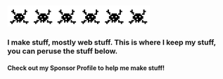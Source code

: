 ![image](https://github.com/about14sheep/about14sheep/blob/master/hack_icon.gif)![image](https://github.com/about14sheep/about14sheep/blob/master/hack_icon.gif)![image](https://github.com/about14sheep/about14sheep/blob/master/hack_icon.gif)![image](https://github.com/about14sheep/about14sheep/blob/master/hack_icon.gif)![image](https://github.com/about14sheep/about14sheep/blob/master/hack_icon.gif)![image](https://github.com/about14sheep/about14sheep/blob/master/hack_icon.gif)


### I make stuff, mostly web stuff. This is where I keep my stuff, you can peruse the stuff below. 

#### Check out my Sponsor Profile to help me make stuff!

<!--
**about14sheep/about14sheep** is a ✨ _special_ ✨ repository because its `README.md` (this file) appears on your GitHub profile.

Here are some ideas to get you started:
- 🔭 I’m currently working on ...
- 🌱 I’m currently learning ...
- 👯 I’m looking to collaborate on ...
- 🤔 I’m looking for help with ...
- 💬 Ask me about ...
- 📫 How to reach me: ...
- 😄 Pronouns: ...
- ⚡ Fun fact: ...
-->
